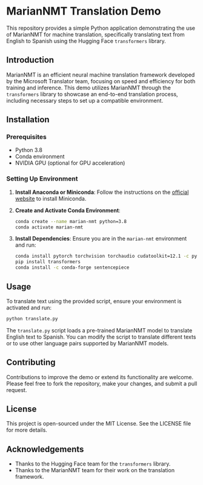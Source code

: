 # MarianNMT Translation Demo

This repository provides a simple Python application demonstrating the use of MarianNMT for machine translation, specifically translating text from English to Spanish using the Hugging Face `transformers` library.

## Introduction

MarianNMT is an efficient neural machine translation framework developed by the Microsoft Translator team, focusing on speed and efficiency for both training and inference. This demo utilizes MarianNMT through the `transformers` library to showcase an end-to-end translation process, including necessary steps to set up a compatible environment.

## Installation

### Prerequisites

- Python 3.8
- Conda environment
- NVIDIA GPU (optional for GPU acceleration)

### Setting Up Environment

1. **Install Anaconda or Miniconda**: Follow the instructions on the [official website](https://docs.conda.io/en/latest/miniconda.html) to install Miniconda.

2. **Create and Activate Conda Environment**:
   ```bash
   conda create --name marian-nmt python=3.8
   conda activate marian-nmt
   ```

3. **Install Dependencies**:
   Ensure you are in the `marian-nmt` environment and run:
   ```bash
   conda install pytorch torchvision torchaudio cudatoolkit=12.1 -c pytorch
   pip install transformers
   conda install -c conda-forge sentencepiece
   ```

## Usage

To translate text using the provided script, ensure your environment is activated and run:

```bash
python translate.py
```

The `translate.py` script loads a pre-trained MarianNMT model to translate English text to Spanish. You can modify the script to translate different texts or to use other language pairs supported by MarianNMT models.

## Contributing

Contributions to improve the demo or extend its functionality are welcome. Please feel free to fork the repository, make your changes, and submit a pull request.

## License

This project is open-sourced under the MIT License. See the LICENSE file for more details.

## Acknowledgements

- Thanks to the Hugging Face team for the `transformers` library.
- Thanks to the MarianNMT team for their work on the translation framework.